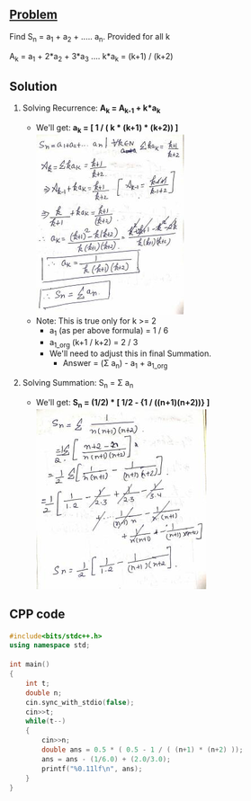 ## [Problem](https://www.spoj.com/problems/TOHU/)

Find S<sub>n</sub> = a<sub>1</sub> + a<sub>2</sub> + ..... a<sub>n</sub>. Provided for all k 

A<sub>k</sub> = a<sub>1</sub> + 2\*a<sub>2</sub> + 3\*a<sub>3</sub> .... k\*a<sub>k</sub> = (k+1) / (k+2)

## Solution

1. Solving Recurrence: **A<sub>k</sub> = A<sub>k-1</sub> + k\*a<sub>k</sub>**
    - We'll get: **a<sub>k</sub> = \[ 1 / ( k \* (k+1) \* (k+2)) \]**  
    ![](imgs/tohu-1.jpg)
    - Note: This is true only for k >= 2 
        + a<sub>1</sub> (as per above formula) = 1 / 6
        + a<sub>1_org</sub> (k+1 / k+2) = 2 / 3
        + We'll need to adjust this in final Summation.
            + Answer = (Σ a<sub>n</sub>) - a<sub>1</sub> + a<sub>1_org</sub>   

2. Solving Summation: S<sub>n</sub> = Σ a<sub>n</sub>  
    - We'll get: **S<sub>n</sub> = (1/2) \* \[ 1/2 - {1 / ((n+1)(n+2))} \]**  
    ![](imgs/tohu-2.jpg)

## CPP code
```cpp
#include<bits/stdc++.h>
using namespace std;

int main()
{
    int t;
    double n;
    cin.sync_with_stdio(false);
    cin>>t;
    while(t--)
    {
        cin>>n;
        double ans = 0.5 * ( 0.5 - 1 / ( (n+1) * (n+2) ));
        ans = ans - (1/6.0) + (2.0/3.0);
        printf("%0.11lf\n", ans);
    }
}
```